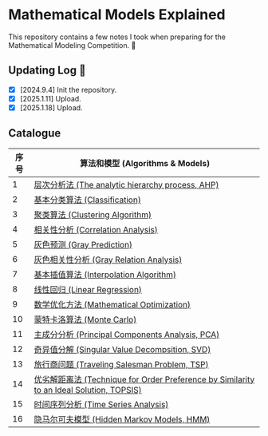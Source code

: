 # Mathematical Models Explained
This repository contains a few notes I took when preparing for the Mathematical Modeling Competition. 🤗

## Updating Log 📜
- [x] [2024.9.4] Init the repository.
- [x] [2025.1.11] Upload.
- [x] [2025.1.18] Upload.

## Catalogue

|序号|算法和模型 (Algorithms & Models)|
|---|---|
|1|[层次分析法 (The analytic hierarchy process, AHP)](https://github.com/WilliamWuuu/MathematicalModelsExplained/tree/main/AHP)|
|2|[基本分类算法 (Classification)](https://github.com/WilliamWuuu/MathematicalModelsExplained/tree/main/Classification)|
|3|[聚类算法 (Clustering Algorithm)](https://github.com/WilliamWuuu/MathematicalModelsExplained/tree/main/Clustering)|
|4|[相关性分析 (Correlation Analysis)](https://github.com/WilliamWuuu/MathematicalModelsExplained/tree/main/CorrelationAnalysis)|
|5|[灰色预测 (Gray Prediction)](https://github.com/WilliamWuuu/MathematicalModelsExplained/tree/main/GrayPrediction)|
|6|[灰色相关性分析 (Gray Relation Analysis)](https://github.com/WilliamWuuu/MathematicalModelsExplained/tree/main/GrayRelationAnalysis)|
|7|[基本插值算法 (Interpolation Algorithm)](https://github.com/WilliamWuuu/MathematicalModelsExplained/tree/main/Interpolation)|
|8|[线性回归 (Linear Regression)](https://github.com/WilliamWuuu/MathematicalModelsExplained/tree/main/LinearRegression)|
|9|[数学优化方法 (Mathematical Optimization)](https://github.com/WilliamWuuu/MathematicalModelsExplained/tree/main/MathematicalOptimization)|
|10|[蒙特卡洛算法 (Monte Carlo)](https://github.com/WilliamWuuu/MathematicalModelsExplained/tree/main/MonteCarlo)|
|11|[主成分分析 (Principal Components Analysis, PCA)](https://github.com/WilliamWuuu/MathematicalModelsExplained/tree/main/PCA)|
|12|[奇异值分解 (Singular Value Decompsition, SVD)](https://github.com/WilliamWuuu/MathematicalModelsExplained/tree/main/SVD)|
|13|[旅行商问题 (Traveling Salesman Problem, TSP)](https://github.com/WilliamWuuu/MathematicalModelsExplained/tree/main/TSP)|
|14|[优劣解距离法 (Technique for Order Preference by Similarity to an Ideal Solution, TOPSIS)](https://github.com/WilliamWuuu/MathematicalModelsExplained/tree/main/TOPSIS)|
|15|[时间序列分析 (Time Series Analysis)](https://github.com/WilliamWuuu/MathematicalModelsExplained/tree/main/TimeSeriesAnalysis)|
|16|[隐马尔可夫模型 (Hidden Markov Models, HMM)](https://github.com/WilliamWuuu/Mathematical_Models_Explained/tree/main/HMM)|
